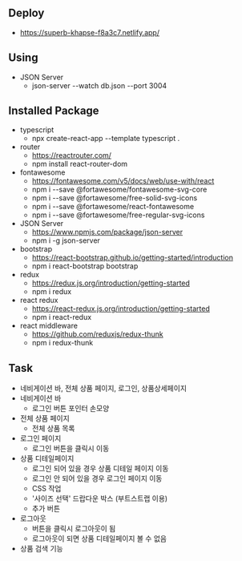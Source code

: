## Deploy
- https://superb-khapse-f8a3c7.netlify.app/

## Using
- JSON Server
  - json-server --watch db.json --port 3004

## Installed Package
- typescript
  - npx create-react-app --template typescript .
- router
  - https://reactrouter.com/
  - npm install react-router-dom
- fontawesome
  - https://fontawesome.com/v5/docs/web/use-with/react
  - npm i --save @fortawesome/fontawesome-svg-core
  - npm i --save @fortawesome/free-solid-svg-icons
  - npm i --save @fortawesome/react-fontawesome
  - npm i --save @fortawesome/free-regular-svg-icons
- JSON Server
  - https://www.npmjs.com/package/json-server
  - npm i -g json-server
- bootstrap
  - https://react-bootstrap.github.io/getting-started/introduction
  - npm i react-bootstrap bootstrap
- redux
  - https://redux.js.org/introduction/getting-started
  - npm i redux
- react redux
  - https://react-redux.js.org/introduction/getting-started
  - npm i react-redux
- react middleware
  - https://github.com/reduxjs/redux-thunk
  - npm i redux-thunk

## Task
- 네비게이션 바, 전체 상품 페이지, 로그인, 상품상세페이지
- 네비게이션 바
  - 로그인 버튼 포인터 손모양
- 전체 상품 페이지
  - 전체 상품 목록
- 로그인 페이지
  - 로그인 버튼을 클릭시 이동 
- 상품 디테일페이지
  - 로그인 되어 있을 경우 상품 디테일 페이지 이동
  - 로그인 안 되어 있을 경우 로그인 페이지 이동
  - CSS 작업
  - '사이즈 선택' 드랍다운 박스 (부트스트랩 이용)
  - 추가 버튼
- 로그아웃
  - 버튼을 클릭시 로그아웃이 됨
  - 로그아웃이 되면 상품 디테일페이지 볼 수 없음
- 상품 검색 기능